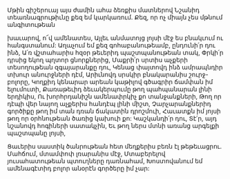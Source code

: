 
Մթին գիշերուայ այս ժամին ահա ձեռքիս
մատներով
Նշանիդ տեառնագրութիւնը քեզ եմ կարկառում.
Քեզ, որ ոչ միայն չես մթնում անգիտութեան


խաւարով, ո՜վ ամենատես,
Այլեւ անմատոյց լոյսի մէջ ես բնակւում ու
հանգստանում:
Աղաչում եմ քեզ գոհաբանութեամբ, ընդունի՛ր դու
ինձ,
Ա՛ռ վշտահարիս հզօր թեւերիդ պաշտպանութեան
տակ,
Փրկի՛ր դրսից եկող պղտոր ցնորքներից,
Մաքրի՛ր սրտիս աչքերի տեսողութեան
զգայարանքը դու,
Կենաց փայտովդ ինձ ամրապնդիր տխուր
անուրջների դէմ,
Արիւնովդ սրսկիր բնակարանիս շուրջ-բոլորը,
Կողքիդ կենարար արեան կաթիլով գծագրիր
ճամփան իմ ելումուտի,
Քառաթեւիդ ձեւակերպումը թող պահպանարան
լինի երդիկիս,
Ու խորհրդանիշն ամենափրկիչ քո տանջանքների,
Թող որ դէպի վեր նայող աչքերիս հանդէպ լինի
միշտ,
Չարչարանքներիդ գործիքը թող իմ տան դռան
ճակատին դրոշմուի,
Հաւատքն իմ յոյսի թող որ օրհնութեան ծառից
կախուի քո:
Կաշկանդի՛ր դու, Տէ՛ր, այդ նշանովդ հոգիների
սատակչին,
Եւ թող ներս մտնի առանց արգելքի պաշտպանը
լոյսի,

Ցաւերիս սաստիկ ծանրութեան հետ մեղքերիս
բեռն էլ թեթեւացրու.
Մահճում, մտամփոփ լռարանիս մէջ,
Մտաբերելով յուսահատութեան պտուղները
դառնահամ,
Խոստովանում եմ ամենագէտիդ բոլոր անօրէն
գործերը իմ չար:

